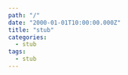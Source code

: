 ```yaml
---
path: "/"
date: "2000-01-01T10:00:00.000Z"
title: "stub"
categories:
  - stub
tags:
  - stub
---
```


